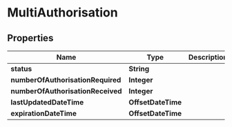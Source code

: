 

# MultiAuthorisation


## Properties

Name | Type | Description | Notes
------------ | ------------- | ------------- | -------------
**status** | **String** |  |  [optional]
**numberOfAuthorisationRequired** | **Integer** |  |  [optional]
**numberOfAuthorisationReceived** | **Integer** |  |  [optional]
**lastUpdatedDateTime** | **OffsetDateTime** |  |  [optional]
**expirationDateTime** | **OffsetDateTime** |  |  [optional]



